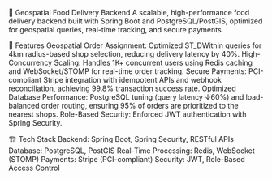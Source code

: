 📍 Geospatial Food Delivery Backend
A scalable, high-performance food delivery backend built with Spring Boot and PostgreSQL/PostGIS, optimized for geospatial queries, real-time tracking, and secure payments.

🚀 Features
Geospatial Order Assignment: Optimized ST_DWithin queries for 4km radius-based shop selection, reducing delivery latency by 40%.
High-Concurrency Scaling: Handles 1K+ concurrent users using Redis caching and WebSocket/STOMP for real-time order tracking.
Secure Payments: PCI-compliant Stripe integration with idempotent APIs and webhook reconciliation, achieving 99.8% transaction success rate.
Optimized Database Performance: PostgreSQL tuning (query latency ↓60%) and load-balanced order routing, ensuring 95% of orders are prioritized to the nearest shops.
Role-Based Security: Enforced JWT authentication with Spring Security.


🏗️ Tech Stack
Backend: Spring Boot, Spring Security, RESTful APIs
Database: PostgreSQL, PostGIS
Real-Time Processing: Redis, WebSocket (STOMP)
Payments: Stripe (PCI-compliant)
Security: JWT, Role-Based Access Control



